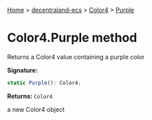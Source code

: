 [Home](./index) &gt; [decentraland-ecs](./decentraland-ecs.md) &gt; [Color4](./decentraland-ecs.color4.md) &gt; [Purple](./decentraland-ecs.color4.purple.md)

# Color4.Purple method

Returns a Color4 value containing a purple color

**Signature:**
```javascript
static Purple(): Color4;
```
**Returns:** `Color4`

a new Color4 object
